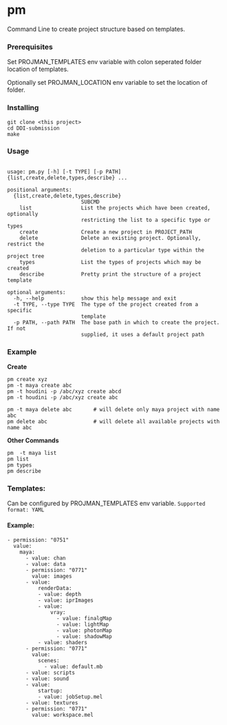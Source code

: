 # pm
Command Line to create project structure based on templates.

### Prerequisites
  Set PROJMAN_TEMPLATES env variable with colon seperated folder location of templates.
  
  Optionally set PROJMAN_LOCATION env variable to set the location of folder.

### Installing

```
git clone <this project>
cd DDI-submission
make
```

### Usage

```

usage: pm.py [-h] [-t TYPE] [-p PATH] {list,create,delete,types,describe} ...

positional arguments:
  {list,create,delete,types,describe}
                        SUBCMD
    list                List the projects which have been created, optionally
                        restricting the list to a specific type or types
    create              Create a new project in PROJECT_PATH
    delete              Delete an existing project. Optionally, restrict the
                        deletion to a particular type within the project tree
    types               List the types of projects which may be created
    describe            Pretty print the structure of a project template

optional arguments:
  -h, --help            show this help message and exit
  -t TYPE, --type TYPE  The type of the project created from a specific
                        template
  -p PATH, --path PATH  The base path in which to create the project. If not
                        supplied, it uses a default project path

```
                        
### Example

**Create**
```
pm create xyz
pm -t maya create abc 
pm -t houdini -p /abc/xyz create abcd 
pm -t houdini -p /abc/xyz create abc 
```

```
pm -t maya delete abc       # will delete only maya project with name abc
pm delete abc               # will delete all available projects with name abc
```

**Other Commands**
```
pm  -t maya list
pm list
pm types
pm describe
```

### Templates: 
Can be configured by PROJMAN_TEMPLATES env variable. 
```Supported format: YAML```
#### Example:
```
- permission: "0751"
  value:
    maya:
      - value: chan
      - value: data
      - permission: "0771"
        value: images
      - value:
          renderData:
          - value: depth
          - value: iprImages
          - value:
              vray:
                - value: finalgMap
                - value: lightMap
                - value: photonMap
                - value: shadowMap
          - value: shaders
      - permission: "0771"
        value:
          scenes:
            - value: default.mb
      - value: scripts
      - value: sound
      - value:
          startup:
          - value: jobSetup.mel
      - value: textures
      - permission: "0771"
        value: workspace.mel
```
